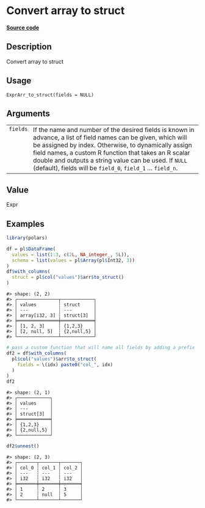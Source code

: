 

# Convert array to struct

[**Source code**](https://github.com/pola-rs/r-polars/tree/97c09bc0a6fc3d166744dbddd037b49e8d8fc6c2/R/expr__array.R#L305)

## Description

Convert array to struct

## Usage

<pre><code class='language-R'>ExprArr_to_struct(fields = NULL)
</code></pre>

## Arguments

<table>
<tr>
<td style="white-space: nowrap; font-family: monospace; vertical-align: top">
<code id="ExprArr_to_struct_:_fields">fields</code>
</td>
<td>
If the name and number of the desired fields is known in advance, a list
of field names can be given, which will be assigned by index. Otherwise,
to dynamically assign field names, a custom R function that takes an R
scalar double and outputs a string value can be used. If
<code>NULL</code> (default), fields will be <code>field_0</code>,
<code>field_1</code> … <code>field_n</code>.
</td>
</tr>
</table>

## Value

Expr

## Examples

``` r
library(polars)

df = pl$DataFrame(
  values = list(1:3, c(2L, NA_integer_, 5L)),
  schema = list(values = pl$Array(pl$Int32, 3))
)
df$with_columns(
  struct = pl$col("values")$arr$to_struct()
)
```

    #> shape: (2, 2)
    #> ┌───────────────┬────────────┐
    #> │ values        ┆ struct     │
    #> │ ---           ┆ ---        │
    #> │ array[i32, 3] ┆ struct[3]  │
    #> ╞═══════════════╪════════════╡
    #> │ [1, 2, 3]     ┆ {1,2,3}    │
    #> │ [2, null, 5]  ┆ {2,null,5} │
    #> └───────────────┴────────────┘

``` r
# pass a custom function that will name all fields by adding a prefix
df2 = df$with_columns(
  pl$col("values")$arr$to_struct(
    fields = \(idx) paste0("col_", idx)
  )
)
df2
```

    #> shape: (2, 1)
    #> ┌────────────┐
    #> │ values     │
    #> │ ---        │
    #> │ struct[3]  │
    #> ╞════════════╡
    #> │ {1,2,3}    │
    #> │ {2,null,5} │
    #> └────────────┘

``` r
df2$unnest()
```

    #> shape: (2, 3)
    #> ┌───────┬───────┬───────┐
    #> │ col_0 ┆ col_1 ┆ col_2 │
    #> │ ---   ┆ ---   ┆ ---   │
    #> │ i32   ┆ i32   ┆ i32   │
    #> ╞═══════╪═══════╪═══════╡
    #> │ 1     ┆ 2     ┆ 3     │
    #> │ 2     ┆ null  ┆ 5     │
    #> └───────┴───────┴───────┘
